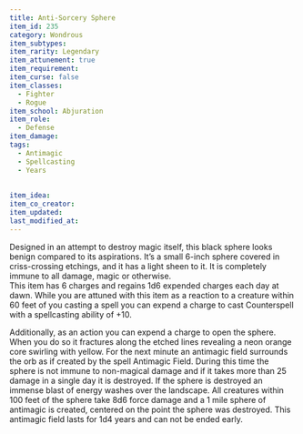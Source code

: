 ```yaml
---
title: Anti-Sorcery Sphere
item_id: 235
category: Wondrous
item_subtypes: 
item_rarity: Legendary
item_attunement: true
item_requirement: 
item_curse: false
item_classes: 
  - Fighter
  - Rogue
item_school: Abjuration
item_role: 
  - Defense
item_damage: 
tags:
  - Antimagic
  - Spellcasting
  - Years
  
  
item_idea: 
item_co_creator: 
item_updated: 
last_modified_at: 
---
```


Designed in an attempt to destroy magic itself, this black sphere looks benign compared to its aspirations. It’s a small 6-inch sphere covered in criss-crossing etchings, and it has a light sheen to it. It is completely immune to all damage, magic or otherwise.  
This item has 6 charges and regains 1d6 expended charges each day at dawn. While you are attuned with this item as a reaction to a creature within 60 feet of you casting a spell you can expend a charge to cast <magic-spell>Counterspell</magic-spell> with a spellcasting ability of +10.  

Additionally, as an action you can expend a charge to open the sphere. When you do so it fractures along the etched lines revealing a neon orange core swirling with yellow. For the next minute an antimagic field surrounds the orb as if created by the spell <magic-spell>Antimagic Field</magic-spell>. During this time the sphere is not immune to non-magical damage and if it takes more than 25 damage in a single day it is destroyed. If the sphere is destroyed an immense blast of energy washes over the landscape. All creatures within 100 feet of the sphere take 8d6 force damage and a 1 mile sphere of antimagic is created, centered on the point the sphere was destroyed. This antimagic field lasts for 1d4 years and can not be ended early.
